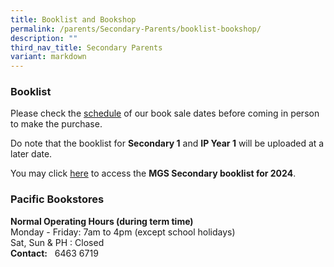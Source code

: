 ```yaml
---
title: Booklist and Bookshop
permalink: /parents/Secondary-Parents/booklist-bookshop/
description: ""
third_nav_title: Secondary Parents
variant: markdown
---
```

### Booklist

Please check the [schedule](https://drive.google.com/file/d/1uEzaMRmmkK8PNjpaEm59ohSTvR2Zp05B/view?usp=drive_link) of our book sale dates before coming in person to make the purchase. 

Do note that the booklist for **Secondary 1** and **IP Year 1** will be uploaded at a later date.

You may click [here](https://drive.google.com/drive/folders/1BdsqFy7exfWyFm5t2vvbFDhKCjxowbZc?usp=share_link) to access the **MGS Secondary booklist for 2024**. 



### Pacific Bookstores

**Normal Operating Hours (during term time)** <br>
Monday - Friday: 7am to 4pm (except school holidays) <br>
Sat, Sun &amp; PH : Closed <br>
**Contact:**&nbsp;&nbsp;&nbsp;6463 6719